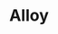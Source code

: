 ---
blog: https://alloy.com/blog
codehost: https://github.com/https://github.com/useAlloy
facebook: https://facebook.com/usealloy
instagram: https://instagram.com/use_alloy
linkedin: https://linkedin.com/company/alloy-apis
logohandle: alloy
sort: alloy
title: Alloy
twitter: https://x.com/usealloy
website: https://www.alloy.com/
youtube: https://youtube.com/@usealloy3560
---